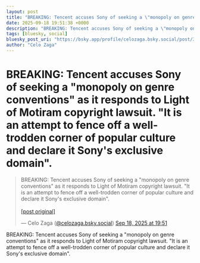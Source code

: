 ```yaml
---
layout: post
title: "BREAKING: Tencent accuses Sony of seeking a \"monopoly on genre conventions\" as it responds to Light of Motiram copyright lawsuit. \"It is an attempt to fence off a well-trodden corner of popular culture and declare it Sony's exclusive domain\"."
date: 2025-09-18 19:51:38 +0000
description: "BREAKING: Tencent accuses Sony of seeking a \"monopoly on genre conventions\" as it responds to Light of Motiram copyright lawsuit. \"It is an attempt t..."
tags: [bluesky, social]
bluesky_post_uri: "https://bsky.app/profile/celozaga.bsky.social/post/3lz54r7on4222"
author: "Celo Zaga"
---
```


<h1 class="bluesky-post-title">BREAKING: Tencent accuses Sony of seeking a "monopoly on genre conventions" as it responds to Light of Motiram copyright lawsuit. "It is an attempt to fence off a well-trodden corner of popular culture and declare it Sony's exclusive domain".</h1>


<blockquote class="bluesky-embed" data-bluesky-uri="at://did:plc:lmh6rennptq77inaztnovw4b/app.bsky.feed.post/3lz54r7on4222" data-bluesky-embed-color-mode="system">
<p lang="">BREAKING: Tencent accuses Sony of seeking a "monopoly on genre conventions" as it responds to Light of Motiram copyright lawsuit. "It is an attempt to fence off a well-trodden corner of popular culture and declare it Sony's exclusive domain".<br><br><a href="https://bsky.app/profile/celozaga.bsky.social/post/3lz54r7on4222">[post original]</a></p>
&mdash; Celo Zaga (<a href="https://bsky.app/profile/did:plc:lmh6rennptq77inaztnovw4b">@celozaga.bsky.social</a>) <a href="https://bsky.app/profile/celozaga.bsky.social/post/3lz54r7on4222">Sep 18, 2025 at 19:51</a>
</blockquote>
<script async src="https://embed.bsky.app/static/embed.js" charset="utf-8"></script>


<p class="bluesky-post-description">BREAKING: Tencent accuses Sony of seeking a "monopoly on genre conventions" as it responds to Light of Motiram copyright lawsuit. "It is an attempt to fence off a well-trodden corner of popular culture and declare it Sony's exclusive domain".</p>
